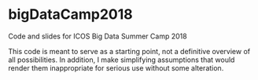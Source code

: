 # bigDataCamp2018
Code and slides for ICOS Big Data Summer Camp 2018

This code is meant to serve as a starting point, not a definitive overview of all possibilities. In addition, I make simplifying assumptions that would render them inappropriate for serious use without some alteration.
